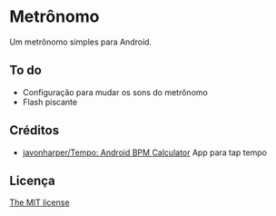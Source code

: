 # Metrônomo

Um metrônomo simples para Android.

## To do

* Configuração para mudar os sons do metrônomo
* Flash piscante

## Créditos

* [javonharper/Tempo: Android BPM Calculator][tempo_repo]
App para tap tempo

## Licença

[The MIT license][license]

[tempo_repo]:https://github.com/javonharper/Tempo
[license]:https://github.com/JosielSantos/android-metronome/blob/master/LICENSE
